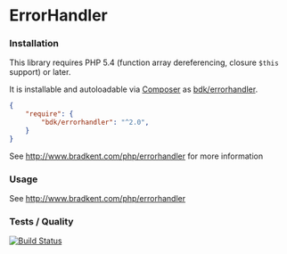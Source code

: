 ErrorHandler
===============

### Installation
This library requires PHP 5.4 (function array dereferencing, closure `$this` support) or later.

It is installable and autoloadable via [Composer](https://getcomposer.org/) as [bdk/errorhandler](https://packagist.org/packages/bdk/errorhandler).

```json
{
    "require": {
        "bdk/errorhandler": "^2.0",
    }
}
```

See http://www.bradkent.com/php/errorhandler for more information

### Usage

See http://www.bradkent.com/php/errorhandler

### Tests / Quality
[![Build Status](https://img.shields.io/travis/bkdotcom/ErrorHandler/master.svg)](https://travis-ci.org/bkdotcom/ErrorHandler)
